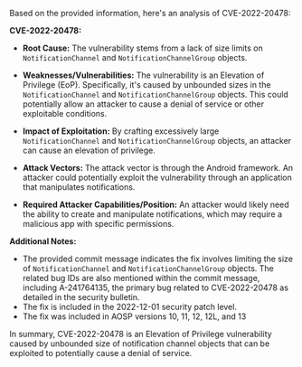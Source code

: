 Based on the provided information, here's an analysis of CVE-2022-20478:

**CVE-2022-20478:**

*   **Root Cause:** The vulnerability stems from a lack of size limits on `NotificationChannel` and `NotificationChannelGroup` objects.

*   **Weaknesses/Vulnerabilities:** The vulnerability is an Elevation of Privilege (EoP). Specifically, it's caused by unbounded sizes in the `NotificationChannel` and `NotificationChannelGroup` objects. This could potentially allow an attacker to cause a denial of service or other exploitable conditions.

*   **Impact of Exploitation:** By crafting excessively large `NotificationChannel` and `NotificationChannelGroup` objects, an attacker can cause an elevation of privilege.

*   **Attack Vectors:** The attack vector is through the Android framework. An attacker could potentially exploit the vulnerability through an application that manipulates notifications.

*   **Required Attacker Capabilities/Position:** An attacker would likely need the ability to create and manipulate notifications, which may require a malicious app with specific permissions.

**Additional Notes:**

*   The provided commit message indicates the fix involves limiting the size of `NotificationChannel` and `NotificationChannelGroup` objects. The related bug IDs are also mentioned within the commit message, including A-241764135, the primary bug related to CVE-2022-20478 as detailed in the security bulletin.
*   The fix is included in the 2022-12-01 security patch level.
*   The fix was included in AOSP versions 10, 11, 12, 12L, and 13

In summary, CVE-2022-20478 is an Elevation of Privilege vulnerability caused by unbounded size of notification channel objects that can be exploited to potentially cause a denial of service.
